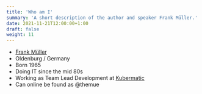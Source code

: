 ```yaml
---
title: 'Who am I'
summary: 'A short description of the author and speaker Frank Müller.'
date: 2021-11-21T12:00:00+1:00
draft: false
weight: 11
---
```


* [Frank Müller](https://themue.dev)
* Oldenburg / Germany
* Born 1965
* Doing IT since the mid 80s
* Working as Team Lead Development at [Kubermatic](https://www.kubermatic.com/)
* Can online be found as @themue
